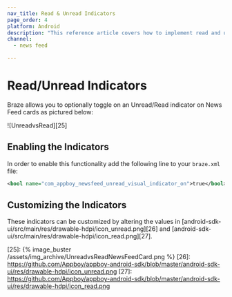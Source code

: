 ```yaml
---
nav_title: Read & Unread Indicators
page_order: 4
platform: Android
description: "This reference article covers how to implement read and unread indicators in your News Feed for your Android application."
channel:
  - news feed

---
```


# Read/Unread Indicators

Braze allows you to optionally toggle on an Unread/Read indicator on News Feed cards as pictured below:

![UnreadvsRead][25]

## Enabling the Indicators

In order to enable this functionality add the following line to your `braze.xml` file:

```xml
<bool name="com_appboy_newsfeed_unread_visual_indicator_on">true</bool>
```

## Customizing the Indicators
These indicators can be customized by altering the values in [android-sdk-ui/src/main/res/drawable-hdpi/icon_unread.png][26] and [android-sdk-ui/src/main/res/drawable-hdpi/icon_read.png][27].

[25]: {% image_buster /assets/img_archive/UnreadvsReadNewsFeedCard.png %}
[26]: https://github.com/Appboy/appboy-android-sdk/blob/master/android-sdk-ui/res/drawable-hdpi/icon_unread.png
[27]: https://github.com/Appboy/appboy-android-sdk/blob/master/android-sdk-ui/res/drawable-hdpi/icon_read.png
